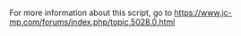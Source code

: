For more information about this script, go to https://www.jc-mp.com/forums/index.php/topic,5028.0.html